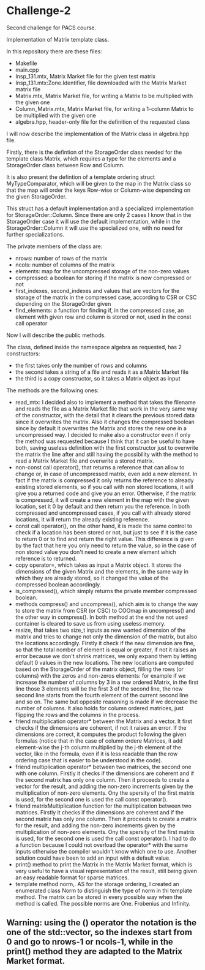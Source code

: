 # Challenge-2
Second challenge for PACS course.

Implementation of Matrix template class.

In this repository there are these files:
- Makefile
- main.cpp
- Insp_131.mtx, Matrix Market file for the given test matrix
- Insp_131.mtx:Zone.Identifier, file downloaded with the Matrix Market matrix file
- Matrix.mtx, Matrix Market file, for writing a Matrix to be multiplied with the given one
- Column_Matrix.mtx, Matrix Market file, for writing a 1-column Matrix to be multiplied with the given one
- algebra.hpp, header-only file for the definition of the requested class

I will now describe the implementation of the Matrix class in algebra.hpp file.

Firstly, there is the defintion of the StorageOrder class needed for the template class Matrix, which requires a type for the elements and a StorageOrder class between Row and Column.

It is also present the defintion of a template ordering struct MyTypeComparator, which will be given to the map in the Matrix class so that the map will order the keys Row-wise or Column-wise depending on the given StorageOrder.

This struct has a default implementation and a specialized implementation for StorageOrder::Column. Since there are only 2 cases I know that in the StorageOrder case it will use the default implementation, while in the StorageOrder::Column it will use the specialized one, with no need for further specializations.

The private members of the class are:
- nrows: number of rows of the matrix
- ncols: number of columns of the matrix
- elements: map for the uncompressed storage of the non-zero values
- compressed: a boolean for storing if the matrix is now compressed or not
- first_indexes, second_indexes and values that are vectors for the storage of the matrix in the compressed case, according to CSR or CSC depending on the StorageOrder given
- find_elements: a function for finding if, in the compressed case, an element with given row and column is stored or not, used in the const call operator

Now I will describe the public methods.

The class, defined inside the namespace algebra as requested, has 2 constructors:
- the first takes only the number of rows and columns
- the second takes a string of a file and reads it as a Matrix Market file
- the third is a copy constructor, so it takes a Matrix object as input

The methods are the following ones:
- read_mtx: I decided also to implement a method that takes the filename and reads the file as a Matrix Market file that work in the very same way of the constructor, with the detail that it clears the previous stored data since it overwrites the matrix. Also it changes the compressed boolean since by default it overwrites the Matrix and stores the new one in a uncompressed way. I decided to make also a constructor even if only the method was requested because I think that it can be useful to have both, saving useless definition with the first constructor just to overwrite the matrix the line after and still having the possibility with the method to read a Matrix Market file and overwrite a stored matrix.
- non-const call operator(), that returns a reference that can allow to change or, in case of uncompressed matrix, even add a new element. In fact if the matrix is compressed it only returns the reference to already existing stored elements, so if you call with non stored locations, it will give you a returned code and give you an error. Otherwise, if the matrix is compressed, it will create a new element in the map with the given location, set it 0 by default and then return you the reference. In both compressed and uncompressed cases, if you call with already stored locations, it will return the already existing reference.
- const call operator(), on the other hand, it is made the same control to check if a location has been stored or not, but just to see if it is the case to return 0 or to find and return the right value. This difference is given by the fact that here you only need to return the value, so in the case of non stored value you don't need to create a new element which reference is to returned.
- copy operator=, which takes as input a Matrix object. It stores the dimensions of the given Matrix and the elements, in the same way in which they are already stored, so it changed the value of the compressed boolean accordingly.
- is_compressed(), which simply returns the private member compressed boolean.
- methods compress() and uncompress(), which aim is to change the way to store the matrix from CSR (or CSC) to COOmap in uncompress() and the other way in compress(). In both method at the end the not used container is cleared to save us from using useless memory.
- resize, that takes two size_t inputs as new wanted dimension of the matrix and tries to change not only the dimension of the matrix, but also the locations accordingly. Firstly it check if the new dimension are fine, so that the total nomber of element is equal or greater, if not it raises an error because we don't shrink matrices, we only expand them by letting default 0 values in the new locations. The new locations are computed based on the StorageOrder of the matrix object, filling the rows (or columns) with the zeros and non-zeros elements: for example if we increase the number of columns by 3 in a row ordered Matrix, in the first line those 3 elements will be the first 3 of the second line, the new second line starts from the fourth element of the current second line and so on. The same but opposite reasoning is made if we decrease the number of columns. It also holds for column ordered matrices, just flipping the rows and the columns in the process.
- friend multiplication operator* between the Matrix and a vector. It first checks if the dimensions are coherent, if not it raises an error. If the dimensions are correct, it computes the product following the given formulas (notice that in the case of column ordere Matrices, it add element-wise the j-th column multiplied by the j-th element of the vector, like in the formula, even if it is less readable than the row ordering case that is easier to be understood in the code).
- friend multiplication operator* between two matrices, the second one with one column. Firstly it checks if the dimensions are coherent and if the second matrix has only one column. Then it proceeds to create a vector for the result, and adding the non-zero increments given by the multiplication of non-zero elements. Ony the spersity of the first matrix is used, for the second one is used the call const operator().
- friend matrixMultiplication function for the multiplication between two matrices. Firstly it checks if the dimensions are coherent and if the second matrix has only one column. Then it proceeds to create a matrix for the result, and adding the non-zero increments given by the multiplication of non-zero elements. Ony the spersity of the first matrix is used, for the second one is used the call const operator(). I had to do a function because I could not overload the operator* with the same inputs otherwise the compiler wouldn't know which one to use. Another solution could have been to add an input with a default value.
- print() method to print the Matrix in the Matrix Market format, which is very useful to have a visual representation of the result, still being given an easy readable format for sparse matrices.
- template method norm,. AS for the storage ordering, I created an enumerated class Norm to distinguish the type of norm in thi template method. The matrix can be stored in every possible way when the method is called. The possible norms are One. Frobenius and Infinity.

## Warning: using the () operator the notation is the one of the std::vector, so the indexes start from 0 and go to nrows-1 or ncols-1, while in the print() method they are adapted to the Matrix Market format.